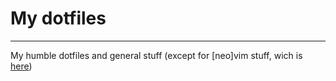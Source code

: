 # My dotfiles
---
My humble dotfiles and general stuff (except for [neo]vim stuff, wich is [here](https://github.com/tiagobrait/vimdir))
